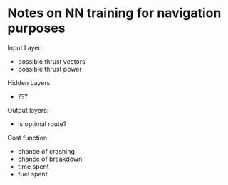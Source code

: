 # Notes on NN training for navigation purposes

Input Layer:

- possible thrust vectors
- possible thrust power

Hidden Layers:

- ???

Output layers:

- is optimal route?

Cost function:

- chance of crashing
- chance of breakdown
- time spent
- fuel spent
